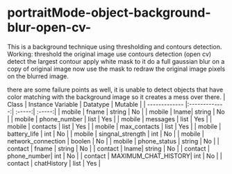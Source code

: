 # portraitMode-object-background-blur-open-cv-
This is a background technique using thresholding and contours detection. 
Working: 
threshold the original image
use contours detection (open cv) 
detect the largest contour 
apply white mask to it 
do a full gaussian blur on a copy of original image 
now use the mask to redraw the original image pixels on the blurred image.


there are some failure points as well, it is unable to detect objects that have color matching with the background image so it creates a mess over there. 
| Class | Instance Variable | Datatype  | Mutable |
| ------------- |:-------------:| :-----:| :-----:|
| mobile | fname | string | No |
| mobile | lname| string | No |
| mobile | phone_number | list | Yes |
| mobile | messages | list | Yes |
| mobile | contacts | list | Yes |
| mobile | max_contacts | list | Yes |
| mobile | battery_life | int | No |
| mobile | singnal_strength | int | No |
| mobile | network_connection | boolen | No |
| mobile | phone_status | string | No |
| contact | fname | string | No |
| contact | lname| string | No |
| contact | phone_number| int | No |
| contact | MAXIMUM_CHAT_HISTORY| int | No |
| contact | chatHistory | list | Yes |


